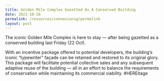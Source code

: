 ```yaml
---
title: Golden Mile Complex Gazetted As A Conserved Building
date: 2021-10-26
permalink: /resources/connexionsg/permalink
layout: post
---
```

The iconic Golden Mile Complex is here to stay — after being gazetted as a conserved building last Friday (22 Oct).

With an incentive package offered to potential developers, the building’s iconic “typewriter” façade can be retained and restored to its original glory. This package will facilitate potential collective sales and any subsequent adaptive reuse of the building — all in an effort to balance the requirements of conservation while maintaining its commercial viability. #HEREitage